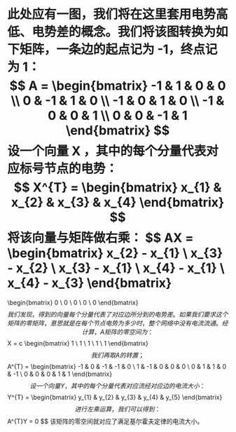 此处应有一图，我们将在这里套用电势高低、电势差的概念。我们将该图转换为如下矩阵，一条边的起点记为 -1，终点记为 1：
$$
A =
\begin{bmatrix}
-1 & 1 & 0 & 0 \\ 
0 & -1 & 1 & 0 \\
-1 & 0 & 1 & 0 \\
-1 & 0 & 0 & 1 \\
0 & 0 & -1 & 1
\end{bmatrix}
$$
设一个向量 X ，其中的每个分量代表对应标号节点的电势：
$$
X^{T} = 
\begin{bmatrix}
x_{1} & x_{2} & x_{3} & x_{4}
\end{bmatrix}
$$
将该向量与矩阵做右乘：
$$
AX = 
\begin{bmatrix}
x_{2} - x_{1} \\
x_{3} - x_{2} \\
x_{3} - x_{1} \\
x_{4} - x_{1} \\
x_{4} - x_{3}
\end{bmatrix}
=
\begin{bmatrix}
0 \\
0 \\
0 \\
0 \\
0
\end{bmatrix}
$$
我们发现，得到的向量每个分量代表了对应边所分到的电势差。如果我们要求这个矩阵的零矩阵，意思就是在每个节点电势为多少时，整个网络中没有电流流通。
经计算，A 矩阵的零空间为：
$$
X = c
\begin{bmatrix}
1 \\
1 \\
1 \\
1 \\
1
\end{bmatrix}
$$
我们再取 A 的转置；
$$
A^{T} =
\begin{bmatrix}
-1 & 0 & -1 & -1 & 0 \\ 
1 & -1 & 0 & 0 & 0 \\
0 & 1 & 1 & 0 & -1 \\
0 & 0 & 0 & 1 & 1
\end{bmatrix}
$$
设一个向量 Y ，其中的每个分量代表对应流经对应边的电流大小：
$$
Y^{T} = 
\begin{bmatrix}
y_{1} & y_{2} & y_{3} & y_{4} & y_{5}
\end{bmatrix}
$$
进行左乘运算，我们可以得到：
$$
A^{T}Y = 0
$$
该矩阵的零空间就对应了满足基尔霍夫定律的电流大小。